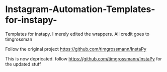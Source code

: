 # Instagram-Automation-Templates-for-instapy-
Templates for instapy. I merely edited the wrappers. All credit goes to timgrossman

Follow the original project
https://github.com/timgrossmann/InstaPy


This is now depricated. follow https://github.com/timgrossmann/InstaPy for the updated stuff

